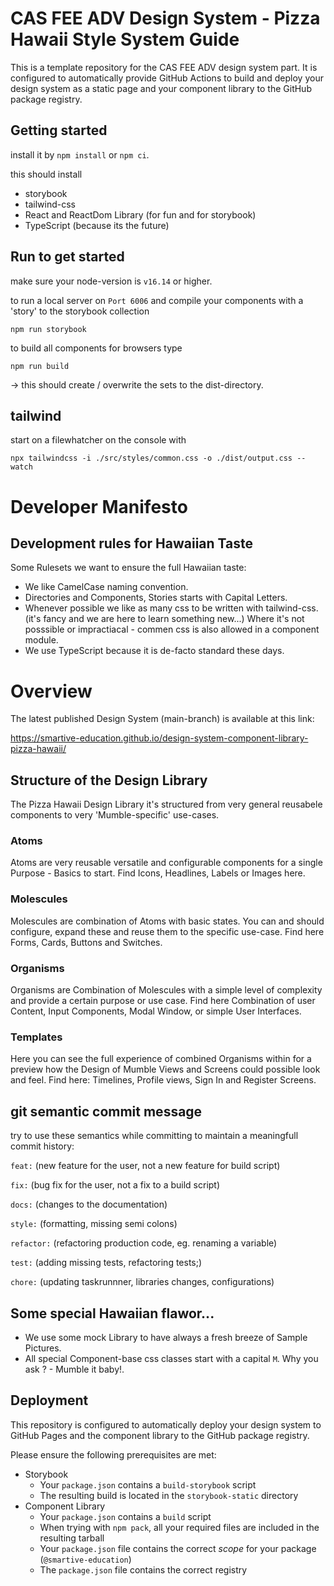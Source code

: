 # CAS FEE ADV Design System - Pizza Hawaii Style System Guide 

This is a template repository for the CAS FEE ADV design system part.
It is configured to automatically provide GitHub Actions to build and deploy
your design system as a static page and your component library to the
GitHub package registry.

## Getting started

install it by `npm install` or `npm ci`.

this should install

-   storybook
-   tailwind-css
-   React and ReactDom Library (for fun and for storybook)
-   TypeScript (because its the future)

## Run to get started

make sure your node-version is `v16.14` or higher.

to run a local server on `Port 6006` and compile your components with a 'story' to the storybook collection

`npm run storybook`

to build all components for browsers type

`npm run build`

-> this should create / overwrite the sets to the dist-directory.

## tailwind

start on a filewhatcher on the console with

`npx tailwindcss -i ./src/styles/common.css -o ./dist/output.css --watch`


# Developer Manifesto

## Development rules for Hawaiian Taste

Some Rulesets we want to ensure the full Hawaiian taste:

- We like CamelCase naming convention.
- Directories and Components, Stories starts with Capital Letters.
- Whenever possible we like as many css to be written with tailwind-css. (it's fancy and we are here to learn something new...) Where it's not posssible or impractiacal -  commen css is also allowed in a component module. 
- We use TypeScript because it is de-facto standard these days.


# Overview

The latest published Design System (main-branch) is available at this link:

https://smartive-education.github.io/design-system-component-library-pizza-hawaii/


## Structure of the Design Library

The Pizza Hawaii Design Library it's structured from very general reusabele components to very 'Mumble-specific' use-cases. 

### Atoms
Atoms are very reusable versatile and configurable components for a single Purpose - Basics to start.
Find Icons, Headlines, Labels or Images here. 

### Molescules
Molescules are combination of Atoms with basic states. You can and should configure, expand these and reuse them to the specific use-case. Find here Forms, Cards, Buttons and Switches.

### Organisms
Organisms are Combination of Molescules with a simple level of complexity and provide a certain purpose or use case. Find here Combination of user Content, Input Components, Modal Window, or simple User Interfaces. 

### Templates
Here you can see the full experience of combined Organisms within for a preview how the Design of Mumble Views and Screens could possible look and feel. 
Find here: Timelines, Profile views, Sign In and Register Screens.



## git semantic commit message 

try to use these semantics while committing to maintain a meaningfull commit history:

`feat:` (new feature for the user, not a new feature for build script)

`fix:` (bug fix for the user, not a fix to a build script)

`docs:` (changes to the documentation)

`style:` (formatting, missing semi colons)

`refactor:` (refactoring production code, eg. renaming a variable)

`test:` (adding missing tests, refactoring tests;)

`chore:` (updating taskrunnner, libraries changes, configurations)


## Some special Hawaiian flawor... 

- We use some mock Library to have always a fresh breeze of Sample Pictures.
- All special Component-base css classes start with a capital `M`. Why you ask ? - Mumble it baby!.



## Deployment

This repository is configured to automatically deploy your design system
to GitHub Pages and the component library to the GitHub package registry.

Please ensure the following prerequisites are met:

-   Storybook
    -   Your `package.json` contains a `build-storybook` script
    -   The resulting build is located in the `storybook-static` directory
-   Component Library
    -   Your `package.json` contains a `build` script
    -   When trying with `npm pack`, all your required files are included in the resulting tarball
    -   Your `package.json` file contains the correct _scope_ for your package (`@smartive-education`)
    -   The `package.json` file contains the correct registry
